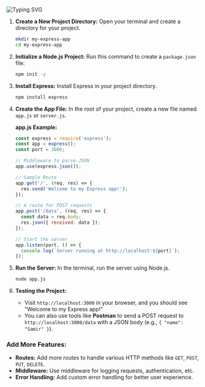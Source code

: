    <img src="https://readme-typing-svg.herokuapp.com?font=Fira+Code&weight=700&size=17&duration=4000&pause=1000&color=e1802f&center=true&vCenter=true&width=482&lines=If+you+fail+use+the+express+framework " alt="Typing SVG" />
   
1. **Create a New Project Directory:**
   Open your terminal and create a directory for your project.
   ```bash
   mkdir my-express-app
   cd my-express-app
   ```

2. **Initialize a Node.js Project:**
   Run this command to create a `package.json` file:
   ```bash
   npm init -y
   ```

3. **Install Express:**
   Install Express in your project directory.
   ```bash
   npm install express
   ```

4. **Create the App File:**
   In the root of your project, create a new file named `app.js` or `server.js`.
   
   **app.js Example:**
   ```javascript
   const express = require('express');
   const app = express();
   const port = 3000;

   // Middleware to parse JSON
   app.use(express.json());

   // Sample Route
   app.get('/', (req, res) => {
     res.send('Welcome to my Express app!');
   });

   // A route for POST requests
   app.post('/data', (req, res) => {
     const data = req.body;
     res.json({ received: data });
   });

   // Start the server
   app.listen(port, () => {
     console.log(`Server running at http://localhost:${port}`);
   });
   ```

5. **Run the Server:**
   In the terminal, run the server using Node.js.
   ```bash
   node app.js
   ```

6. **Testing the Project:**
   - Visit `http://localhost:3000` in your browser, and you should see "Welcome to my Express app!"
   - You can also use tools like **Postman** to send a POST request to `http://localhost:3000/data` with a JSON body (e.g., `{ "name": "Samir" }`).

### Add More Features:
- **Routes:** Add more routes to handle various HTTP methods like `GET`, `POST`, `PUT`, `DELETE`.
- **Middleware:** Use middleware for logging requests, authentication, etc.
- **Error Handling:** Add custom error handling for better user experience.
 